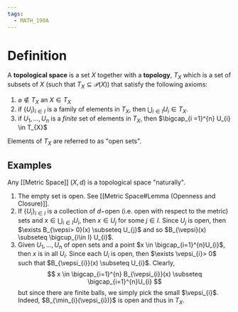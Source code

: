 ```yaml
---
tags:
  - MATH_190A
---
```

# Definition
A **topological space** is a set $X$ together with a **topology**, $T_{X}$ which is a set of subsets of $X$ (such that $T_{X} \subseteq \mathcal{P}(X)$) that satisfy the following axioms:
1. $\varnothing \not \in T_{X}$ an $X \in T_{X}$ 
2. if $\{U_{i}\}_{i \in I}$ is a family of elements in $T_{X}$, then $\bigcup_{i \in I} U_{i} \in T_{X}$.  
3. if $U_{1}, \dots, U_{n}$ is a *finite* set of elements in $T_{X}$, then $\bigcap_{i =1}^{n} U_{i} \in T_{X}$  

Elements of $T_{X}$ are referred to as "open sets". 

## Examples
Any [[Metric Space]] $(X, d)$ is a topological space "naturally". 
1. The empty set is open. See [[Metric Space#Lemma (Openness and Closure)]].
2. If $\{U_{i}\}_{i\in I}$ is a collection of $d-$open (i.e. open with respect to the metric) sets and $x \in \bigcup_{i \in I} U_{i}$, then $x \in U_{j}$ for some $j \in I$. Since $U_{j}$ is open, then $\exists B_{\vepsi> 0}(x) \subseteq U_{j}$ and so $B_{\vepsi}(x) \subseteq \bigcup_{i\in I} U_{i}$. 
3. Given $U_{1}, \dots, U_{n}$ of open sets and a point $x \in \bigcap_{i=1}^{n}U_{i}$, then $x$ is in all $U_{i}$. Since each $U_{i}$ is open, then $\exists \vepsi_{i}> 0$ such that $B_{\vepsi_{i}}(x) \subseteq U_{i}$. Clearly, 
   $$
   x \in \bigcap_{i=1}^{n} B_{\vepsi_{i}}(x) \subseteq \bigcap_{i=1}^{n}U_{i}
	$$
	but since there are finite balls, we simply pick the small $\vepsi_{i}$. Indeed, $B_{\min_{i}(\vepsi_{i})}$ is open and thus in $T_{X}$.  